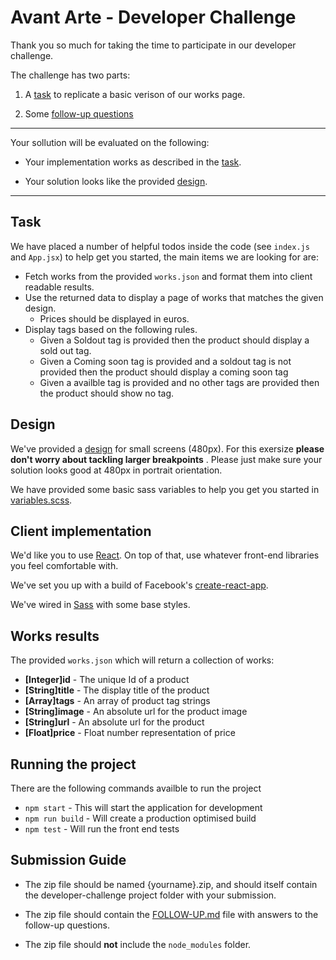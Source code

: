 # Avant Arte - Developer Challenge



Thank you so much for taking the time to participate in our developer challenge. 

The challenge has two parts:

1) A [task](#task) to replicate a basic verison of our works page.

2) Some  [follow-up questions](./FOLLOW-UP.md) 

----

Your sollution will be evaluated on the following:

* Your implementation works as described in the [task](#task).

* Your solution looks like the provided [design](#design).

----

## Task

We have placed a number of helpful todos inside the code (see `index.js` and `App.jsx`) to help get you started, the main items we are looking for are:

- Fetch works from the provided `works.json` and format them into client readable results.
- Use the returned data to display a page of works that matches the given design.
  - Prices should be displayed in euros.
- Display tags based on the following rules.
  - Given a Soldout tag is provided then the product should display a sold out tag.
  - Given a Coming soon tag is provided and a soldout tag is not provided then the product should display a coming soon tag
  - Given a availble tag is provided and no other tags are provided then the product should show no tag.



## Design

We've provided a [design](./designs/listings.png) for small screens (480px). For this exersize **please don't worry about tackling larger breakpoints** . Please just make sure your solution looks good at 480px in portrait orientation.

We have provided some basic sass variables to help you get you started in [variables.scss](./src/styles/variables.scss).


## Client implementation

We'd like you to use [React](https://facebook.github.io/react/). On top of that, use whatever front-end libraries you feel comfortable with.

We've set you up with a build of Facebook's [create-react-app](https://github.com/facebookincubator/create-react-app).

We've wired in [Sass](http://sass-lang.com/) with some base styles.

## Works results

The provided `works.json` which will return a collection of works:

* **[Integer]id** - The unique Id of a product
* **[String]title** - The display title of the product
* **[Array]tags** - An array of product tag strings
* **[String]image** - An absolute url for the product image
* **[String]url** - An absolute url for the product 
* **[Float]price** - Float number representation of price 



## Running the project

There are the following commands availble to run the project 

* `npm start` - This will start the application for development
* `npm run build` - Will create a production optimised build
* `npm test` - Will run the front end tests

## Submission Guide

* The zip file should be named {yourname}.zip, and should itself contain the developer-challenge project folder with your submission.


* The zip file should contain the [FOLLOW-UP.md](./FOLLOW-UP.md) file with answers to the follow-up questions.

* The zip file should **not** include the `node_modules` folder.


